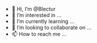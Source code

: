 - 👋 Hi, I’m @Blectur
- 👀 I’m interested in ...
- 🌱 I’m currently learning ...
- 💞️ I’m looking to collaborate on ...
- 📫 How to reach me ...

<!---
Blectur/Blectur is a ✨ special ✨ repository because its `README.md` (this file) appears on your GitHub profile.
You can click the Preview link to take a look at your changes.
--->
